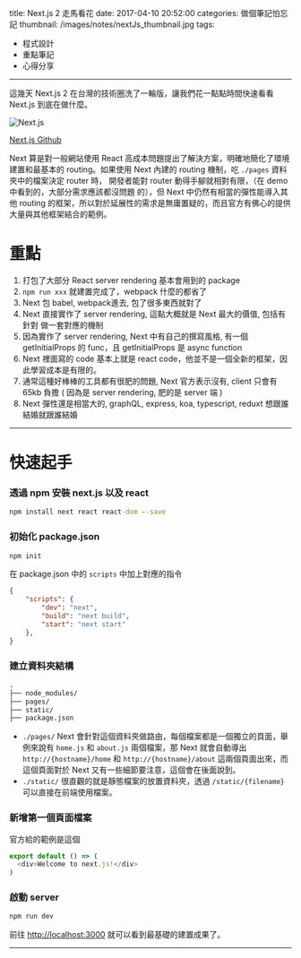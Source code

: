 title: Next.js 2 走馬看花
date: 2017-04-10 20:52:00
categories: 做個筆記怕忘記
thumbnail: /images/notes/nextJs_thumbnail.jpg
tags:
- 程式設計
- 重點筆記
- 心得分享
---

這幾天 Next.js 2 在台灣的技術圈洗了一輪版，讓我們花一點點時間快速看看 Next.js 到底在做什麼。

![Next.js](/images/notes/nextJs.jpg)

[Next.js Github](https://github.com/zeit/next.js/)

Next 算是對一般網站使用 React 高成本問題提出了解決方案，明確地簡化了環境建置和最基本的 routing。如果使用 Next 內建的 routing 機制，吃 `./pages` 資料夾中的檔案決定 router 時， 開發者能對  router 動得手腳就相對有限，（在 demo 中看到的，大部分需求應該都沒問題 的），但 Next 中仍然有相當的彈性能導入其他 routing 的框架，所以對於延展性的需求是無庸置疑的，而且官方有佛心的提供大量與其他框架結合的範例。

# 重點 

1. 打包了大部分 React server rendering 基本會用到的 package
1. `npm run xxx` 就建置完成了，webpack 什麼的都省了
1. Next 包 babel, webpack進去, 包了很多東西就對了
1. Next 直接實作了 server rendering, 這點大概就是 Next 最大的價值, 包括有針對 <head> 做一套對應的機制
1. 因為實作了 server rendering, Next 中有自己的撰寫風格, 有一個 getInitialProps 的 func，且 getInitialProps 是 async function
1. Next 裡面寫的 code 基本上就是 react code，他並不是一個全新的框架，因此學習成本是有限的。
1. 通常這種好棒棒的工具都有很肥的問題, Next 官方表示沒有, client 只會有 65kb 負擔 ( 因為是 server rendering, 肥的是 server 端 )
1. Next 彈性還是相當大的, graphQL, express, koa, typescript, reduxt 想跟誰結婚就跟誰結婚

<!-- more -->

******

# 快速起手

### 透過 npm 安裝 next.js 以及 react

``` bat
npm install next react react-dom --save
```

### 初始化 package.json

``` bat
npm init
```

在 package.json 中的 `scripts` 中加上對應的指令

``` json
{
    "scripts": {
        "dev": "next",
        "build": "next build",
        "start": "next start"
    },
}
```

### 建立資料夾結構

``` bat
.
├── node_modules/
├── pages/
├── static/
├── package.json
```

* `./pages/` Next 會針對這個資料夾做路由，每個檔案都是一個獨立的頁面，舉例來說有 `home.js` 和 `about.js` 兩個檔案，那 Next 就會自動導出 `http://{hostname}/home` 和 `http://{hostname}/about` 這兩個頁面出來，而這個頁面對於 Next 又有一些細節要注意，這個會在後面說到。
* `./static/` 很直觀的就是靜態檔案的放置資料夾，透過 `/static/{filename}` 可以直接在前端使用檔案。

### 新增第一個頁面檔案

官方給的範例是這個

``` javascript
export default () => (
  <div>Welcome to next.js!</div>
)
```

### 啟動 server

``` bat
npm run dev
```

前往 [http://localhost:3000](http://localhost:3000) 就可以看到最基礎的建置成果了。

**********